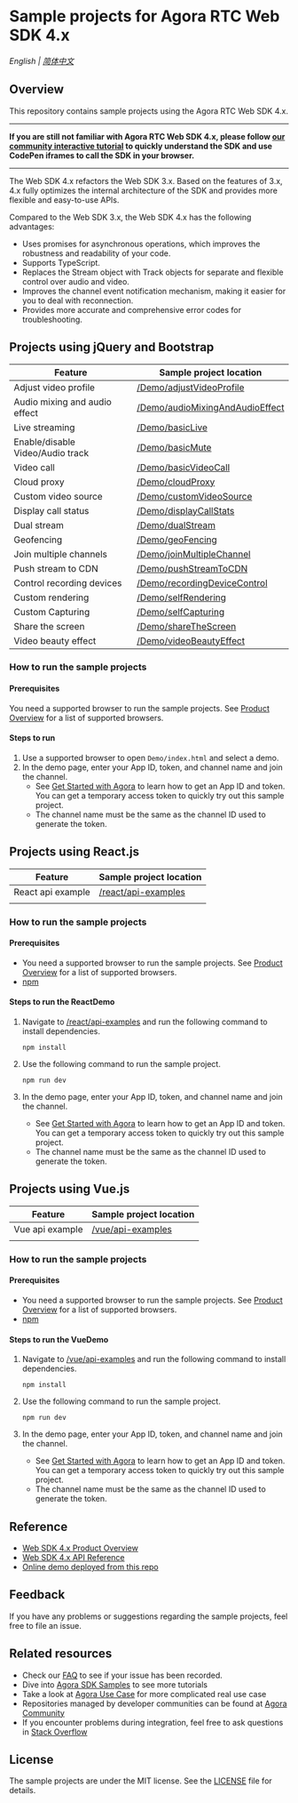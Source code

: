 # Sample projects for Agora RTC Web SDK 4.x

_English | [简体中文](README.cn.md)_

## Overview

This repository contains sample projects using the Agora RTC Web SDK 4.x.

<hr>

**If you are still not familiar with Agora RTC Web SDK 4.x, please follow [our community interactive tutorial](https://agorawebsdktutorialenusmain.gtsb.io/) to quickly understand the SDK and use CodePen iframes to call the SDK in your browser.**

<hr>

The Web SDK 4.x refactors the Web SDK 3.x. Based on the features of 3.x, 4.x fully optimizes the internal architecture of the SDK and provides more flexible and easy-to-use APIs.

Compared to the Web SDK 3.x, the Web SDK 4.x has the following advantages:

- Uses promises for asynchronous operations, which improves the robustness and readability of your code.
- Supports TypeScript.
- Replaces the Stream object with Track objects for separate and flexible control over audio and video.
- Improves the channel event notification mechanism, making it easier for you to deal with reconnection.
- Provides more accurate and comprehensive error codes for troubleshooting.

## Projects using jQuery and Bootstrap

| Feature             | Sample project location                     |
| ------------------- | -------------------------------- |
| Adjust video profile        | [/Demo/adjustVideoProfile](/Demo/adjustVideoProfile)        |
| Audio mixing and audio effect          | [/Demo/audioMixingAndAudioEffect](/Demo/audioMixingAndAudioEffect) |
| Live streaming            | [/Demo/basicLive](/Demo/basicLive)                 |
| Enable/disable Video/Audio track | [/Demo/basicMute](/Demo/basicMute)                 |
| Video call            | [/Demo/basicVideoCall](/Demo/basicVideoCall)            |
| Cloud proxy            | [/Demo/cloudProxy](/Demo/cloudProxy)            |
| Custom video source            | [/Demo/customVideoSource](/Demo/customVideoSource)            |
| Display call status        | [/Demo/displayCallStats](/Demo/displayCallStats)          |
| Dual stream            | [/Demo/dualStream](/Demo/dualStream)                |
| Geofencing          | [/Demo/geoFencing](/Demo/geoFencing)           |
| Join multiple channels          | [/Demo/joinMultipleChannel](/Demo/joinMultipleChannel)           |
| Push stream to CDN          | [/Demo/pushStreamToCDN](/Demo/pushStreamToCDN)           |
| Control recording devices        | [/Demo/recordingDeviceControl](/Demo/recordingDeviceControl)    |
| Custom rendering            | [/Demo/selfRendering](/Demo/selfRendering)            |
| Custom Capturing            | [/Demo/selfCapturing](/Demo/selfCapturing)            |
| Share the screen            | [/Demo/shareTheScreen](/Demo/shareTheScreen)            |
|  Video beauty effect                 | [/Demo/videoBeautyEffect](/Demo/videoBeautyEffect)         |

### How to run the sample projects

#### Prerequisites

You need a supported browser to run the sample projects. See [Product Overview](https://docs.agora.io/en/Interactive%20Broadcast/product_live?platform=Web#compatibility) for a list of supported browsers.

#### Steps to run

1. Use a supported browser to open `Demo/index.html` and select a demo.
2. In the demo page, enter your App ID, token, and channel name and join the channel.
   - See [Get Started with Agora](https://docs.agora.io/en/Agora%20Platform/get_appid_token) to learn how to get an App ID and token. You can get a temporary access token to quickly try out this sample project.
   - The channel name must be the same as the channel ID used to generate the token.

## Projects using React.js

| Feature    | Sample project location |
| ---------- | ----------------------- |
| React api example | [/react/api-examples](/react/api-examples) |
|    |  |

### How to run the sample projects

#### Prerequisites

- You need a supported browser to run the sample projects. See [Product Overview](https://docs.agora.io/en/Interactive%20Broadcast/product_live?platform=Web#compatibility) for a list of supported browsers.
- [npm](https://www.npmjs.com/)

#### Steps to run the ReactDemo

1. Navigate to [/react/api-examples](/react/api-examples) and run the following command to install dependencies.

   ```shell
   npm install
   ```

2. Use the following command to run the sample project.

   ```shell
   npm run dev
   ```

3. In the demo page, enter your App ID, token, and channel name and join the channel.
   - See [Get Started with Agora](https://docs.agora.io/en/Agora%20Platform/get_appid_token) to learn how to get an App ID and token. You can get a temporary access token to quickly try out this sample project.
   - The channel name must be the same as the channel ID used to generate the token.

## Projects using Vue.js

| Feature         | Sample project location                |
| --------------- | -------------------------------------- |
| Vue api example | [/vue/api-examples](/vue/api-examples) |
|                 |                                        |

### How to run the sample projects

#### Prerequisites

- You need a supported browser to run the sample projects. See [Product Overview](https://docs.agora.io/en/Interactive%20Broadcast/product_live?platform=Web#compatibility) for a list of supported browsers.
- [npm](https://www.npmjs.com/)

#### Steps to run the VueDemo

1. Navigate to [/vue/api-examples](/vue/api-examples) and run the following command to install dependencies.

   ```shell
   npm install
   ```

2. Use the following command to run the sample project.

   ```shell
   npm run dev
   ```

3. In the demo page, enter your App ID, token, and channel name and join the channel.

   - See [Get Started with Agora](https://docs.agora.io/en/Agora%20Platform/get_appid_token) to learn how to get an App ID and token. You can get a temporary access token to quickly try out this sample project.
   - The channel name must be the same as the channel ID used to generate the token.



## Reference

- [Web SDK 4.x Product Overview](https://docs.agora.io/en/Interactive%20Broadcast/product_live?platform=Web)
- [Web SDK 4.x API Reference](https://docs.agora.io/en/Interactive%20Broadcast/API%20Reference/web_ng/index.html)
- [Online demo deployed from this repo](https://webdemo.agora.io/)

## Feedback

If you have any problems or suggestions regarding the sample projects, feel free to file an issue.

## Related resources

- Check our [FAQ](https://docs.agora.io/en/faq) to see if your issue has been recorded.
- Dive into [Agora SDK Samples](https://github.com/AgoraIO) to see more tutorials
- Take a look at [Agora Use Case](https://github.com/AgoraIO-usecase) for more complicated real use case
- Repositories managed by developer communities can be found at [Agora Community](https://github.com/AgoraIO-Community)
- If you encounter problems during integration, feel free to ask questions in [Stack Overflow](https://stackoverflow.com/questions/tagged/agora.io)

## License

The sample projects are under the MIT license. See the [LICENSE](./LICENSE) file for details.

